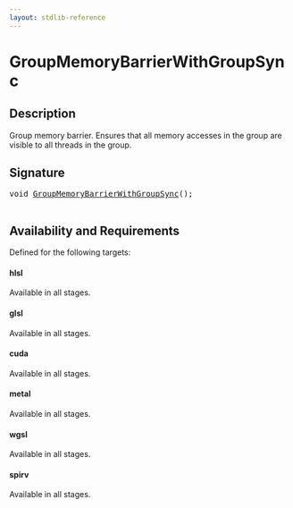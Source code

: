 ```yaml
---
layout: stdlib-reference
---
```


# GroupMemoryBarrierWithGroupSync

## Description

Group memory barrier. Ensures that all memory accesses in the group are visible to all threads in the group.




## Signature 

<pre>
<span class="code_keyword">void</span> <a href="/stdlib-reference/global-decls/GroupMemoryBarrierWithGroupSync">GroupMemoryBarrierWithGroupSync</a>();

</pre>

## Availability and Requirements

Defined for the following targets:

#### hlsl
Available in all stages.

#### glsl
Available in all stages.

#### cuda
Available in all stages.

#### metal
Available in all stages.

#### wgsl
Available in all stages.

#### spirv
Available in all stages.



